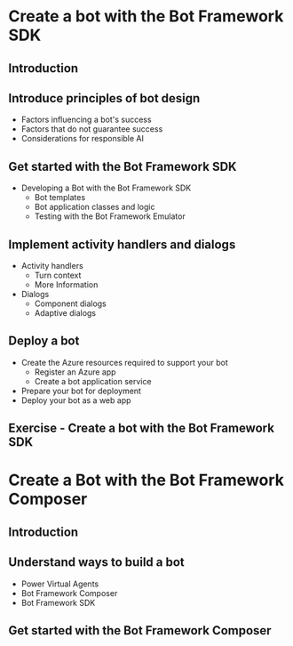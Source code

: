 # Create a bot with the Bot Framework SDK
## Introduction
## Introduce principles of bot design
  - Factors influencing a bot's success
  - Factors that do not guarantee success
  - Considerations for responsible AI
## Get started with the Bot Framework SDK
  - Developing a Bot with the Bot Framework SDK
    - Bot templates
    - Bot application classes and logic
    - Testing with the Bot Framework Emulator
## Implement activity handlers and dialogs
  - Activity handlers
    - Turn context
    - More Information
  - Dialogs
    - Component dialogs
    - Adaptive dialogs
## Deploy a bot
  - Create the Azure resources required to support your bot
    - Register an Azure app
    - Create a bot application service
  - Prepare your bot for deployment
  - Deploy your bot as a web app
## Exercise - Create a bot with the Bot Framework SDK

# Create a Bot with the Bot Framework Composer
## Introduction
## Understand ways to build a bot
  - Power Virtual Agents
  - Bot Framework Composer
  - Bot Framework SDK
## Get started with the Bot Framework Composer
